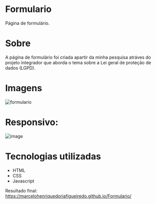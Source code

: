 # Formulario
 Página de formulário.
 
 # Sobre
 A página de formulário foi criada apartir da minha pesquisa atráves do projeto integrador que aborda o tema sobre a Lei geral de proteção de dados (LGPD). 

# Imagens
![formulario](https://user-images.githubusercontent.com/68343463/156758270-9d0493c1-48ab-4746-9305-f2838bf2ee40.png)

# Responsivo:
![image](https://user-images.githubusercontent.com/68343463/156759109-96f1c53e-96a3-4109-b82f-b99d7c70e1d4.png)

# Tecnologias utilizadas
* HTML
* CSS
* Javascript

Resultado final: https://marcelohenriquedoriafigueiredo.github.io/Formulario/
